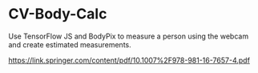 # CV-Body-Calc

Use TensorFlow JS and BodyPix to measure a person using the webcam and create estimated measurements.

https://link.springer.com/content/pdf/10.1007%2F978-981-16-7657-4.pdf
